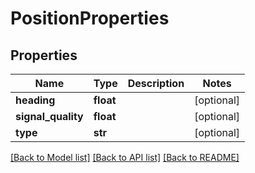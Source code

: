 # PositionProperties

## Properties
Name | Type | Description | Notes
------------ | ------------- | ------------- | -------------
**heading** | **float** |  | [optional] 
**signal_quality** | **float** |  | [optional] 
**type** | **str** |  | [optional] 

[[Back to Model list]](../../README.md#documentation-for-models) [[Back to API list]](../../README.md#documentation-for-api-endpoints) [[Back to README]](../../README.md)


